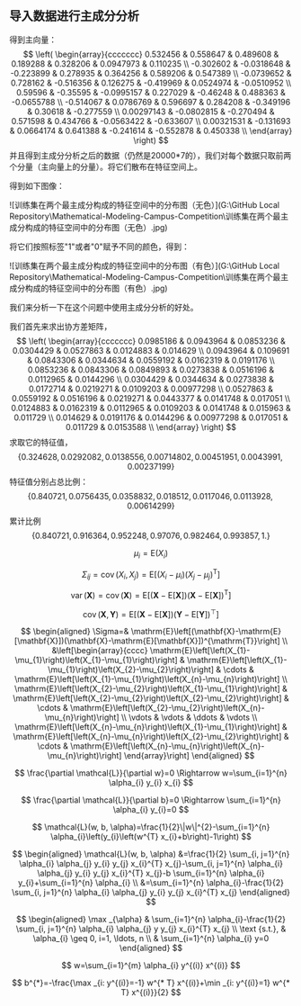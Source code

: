 ## 导入数据进行主成分分析

得到主向量：
$$
\left(
\begin{array}{ccccccc}
 0.532456 & 0.558647 & 0.489608 & 0.189288 & 0.328206 & 0.0947973 & 0.110235 \\
 -0.302602 & -0.0318648 & -0.223899 & 0.278935 & 0.364256 & 0.589206 & 0.547389 \\
 -0.0739652 & 0.728162 & -0.516356 & 0.126275 & -0.419969 & 0.0524974 & -0.0510952 \\
 0.59596 & -0.35595 & -0.0995157 & 0.227029 & -0.46248 & 0.488363 & -0.0655788 \\
 -0.514067 & 0.0786769 & 0.596697 & 0.284208 & -0.349196 & 0.30618 & -0.277559 \\
 0.00297143 & -0.0802815 & -0.270494 & 0.571598 & 0.434766 & -0.0563422 & -0.633607 \\
 0.00321531 & -0.131693 & 0.0664174 & 0.641388 & -0.241614 & -0.552878 & 0.450338 \\
\end{array}
\right)
$$
并且得到主成分分析之后的数据（仍然是20000*7的），我们对每个数据只取前两个分量（主向量上的分量）。将它们散布在特征空间上。

得到如下图像：

![训练集在两个最主成分构成的特征空间中的分布图（无色）](G:\GitHub Local Repository\Mathematical-Modeling-Campus-Competition\训练集在两个最主成分构成的特征空间中的分布图（无色）.jpg)

将它们按照标签"1"或者"0"赋予不同的颜色，得到：

![训练集在两个最主成分构成的特征空间中的分布图（有色）](G:\GitHub Local Repository\Mathematical-Modeling-Campus-Competition\训练集在两个最主成分构成的特征空间中的分布图（有色）.jpg)



我们来分析一下在这个问题中使用主成分分析的好处。

我们首先来求出协方差矩阵，
$$
\left(
\begin{array}{ccccccc}
 0.0985186 & 0.0943964 & 0.0853236 & 0.0304429 & 0.0527863 & 0.0124883 & 0.014629 \\
 0.0943964 & 0.109691 & 0.0843306 & 0.0344634 & 0.0559192 & 0.0162319 & 0.0191176 \\
 0.0853236 & 0.0843306 & 0.0849893 & 0.0273838 & 0.0516196 & 0.0112965 & 0.0144296 \\
 0.0304429 & 0.0344634 & 0.0273838 & 0.0172714 & 0.0219271 & 0.0109203 & 0.00977298 \\
 0.0527863 & 0.0559192 & 0.0516196 & 0.0219271 & 0.0443377 & 0.0141748 & 0.017051 \\
 0.0124883 & 0.0162319 & 0.0112965 & 0.0109203 & 0.0141748 & 0.015963 & 0.011729 \\
 0.014629 & 0.0191176 & 0.0144296 & 0.00977298 & 0.017051 & 0.011729 & 0.0153588 \\
\end{array}
\right)
$$
求取它的特征值，
$$
\{0.324628,0.0292082,0.0138556,0.00714802,0.00451951,0.0043991,0.00237199\}
$$
特征值分别占总比例：
$$
\{0.840721,0.0756435,0.0358832,0.018512,0.0117046,0.0113928,0.00614299\}
$$
 累计比例
$$
\{0.840721,0.916364,0.952248,0.97076,0.982464,0.993857,1.\}
$$

$$
\mu_{i}=\mathrm{E}\left(X_{i}\right)
$$

$$
\Sigma_{i j}=\operatorname{cov}\left(X_{i}, X_{j}\right)=\mathrm{E}\left[\left(X_{i}-\mu_{i}\right)\left(X_{j}-\mu_{j}\right)^{\mathrm{T}}\right]
$$

$$
\operatorname{var}(\mathbf{X})=\operatorname{cov}(\mathbf{X})=\mathrm{E}\left[(\mathbf{X}-\mathrm{E}[\mathbf{X}])(\mathbf{X}-\mathrm{E}[\mathbf{X}])^{\mathrm{T}}\right]
$$

$$
\operatorname{cov}(\mathbf{X}, \mathbf{Y})=\mathrm{E}\left[(\mathbf{X}-\mathrm{E}[\mathbf{X}])(\mathbf{Y}-\mathrm{E}[\mathbf{Y}])^{\top}\right]
$$

$$
\begin{aligned}
\Sigma=& \mathrm{E}\left[(\mathbf{X}-\mathrm{E}[\mathbf{X}])(\mathbf{X}-\mathrm{E}[\mathbf{X}])^{\mathrm{T}}\right] \\
&\left[\begin{array}{cccc}
\mathrm{E}\left[\left(X_{1}-\mu_{1}\right)\left(X_{1}-\mu_{1}\right)\right] & \mathrm{E}\left[\left(X_{1}-\mu_{1}\right)\left(X_{2}-\mu_{2}\right)\right] & \cdots & \mathrm{E}\left[\left(X_{1}-\mu_{1}\right)\left(X_{n}-\mu_{n}\right)\right] \\
\mathrm{E}\left[\left(X_{2}-\mu_{2}\right)\left(X_{1}-\mu_{1}\right)\right] & \mathrm{E}\left[\left(X_{2}-\mu_{2}\right)\left(X_{2}-\mu_{2}\right)\right] & \cdots & \mathrm{E}\left[\left(X_{2}-\mu_{2}\right)\left(X_{n}-\mu_{n}\right)\right] \\
\vdots & \vdots & \ddots & \vdots \\
\mathrm{E}\left[\left(X_{n}-\mu_{n}\right)\left(X_{1}-\mu_{1}\right)\right] & \mathrm{E}\left[\left(X_{n}-\mu_{n}\right)\left(X_{2}-\mu_{2}\right)\right] & \cdots & \mathrm{E}\left[\left(X_{n}-\mu_{n}\right)\left(X_{n}-\mu_{n}\right)\right]
\end{array}\right]
\end{aligned}
$$

$$
\frac{\partial \mathcal{L}}{\partial w}=0 \Rightarrow w=\sum_{i=1}^{n} \alpha_{i} y_{i} x_{i}
$$

$$
\frac{\partial \mathcal{L}}{\partial b}=0 \Rightarrow \sum_{i=1}^{n} \alpha_{i} y_{i}=0
$$

$$
\mathcal{L}(w, b, \alpha)=\frac{1}{2}\|w\|^{2}-\sum_{i=1}^{n} \alpha_{i}\left(y_{i}\left(w^{T} x_{i}+b\right)-1\right)
$$

$$
\begin{aligned}
\mathcal{L}(w, b, \alpha) &=\frac{1}{2} \sum_{i, j=1}^{n} \alpha_{i} \alpha_{j} y_{i} y_{j} x_{i}^{T} x_{j}-\sum_{i, j=1}^{n} \alpha_{i} \alpha_{j} y_{i} y_{j} x_{i}^{T} x_{j}-b \sum_{i=1}^{n} \alpha_{i} y_{i}+\sum_{i=1}^{n} \alpha_{i} \\
&=\sum_{i=1}^{n} \alpha_{i}-\frac{1}{2} \sum_{i, j=1}^{n} \alpha_{i} \alpha_{j} y_{i} y_{j} x_{i}^{T} x_{j}
\end{aligned}
$$

$$
\begin{aligned}
\max _{\alpha} & \sum_{i=1}^{n} \alpha_{i}-\frac{1}{2} \sum_{i, j=1}^{n} \alpha_{i} \alpha_{j} y y_{j} x_{i}^{T} x_{j} \\
\text {s.t.}, & \alpha_{i} \geq 0, i=1, \ldots, n \\
& \sum_{i=1}^{n} \alpha_{i} y=0
\end{aligned}
$$

$$
w=\sum_{i=1}^{m} \alpha_{i} y^{(i)} x^{(i)}
$$

$$
b^{*}=-\frac{\max _{i: y^{(i)}=-1} w^{* T} x^{(i)}+\min _{i: y^{(i)}=1} w^{* T} x^{(i)}}{2}
$$

